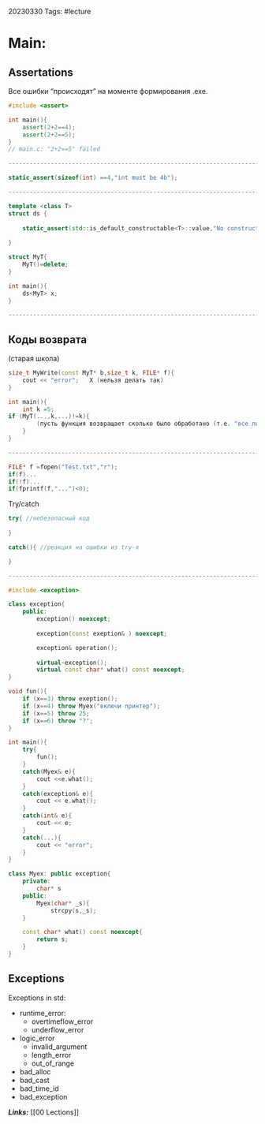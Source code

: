 20230330
Tags: #lecture 

# Main:

## Assertations

Все ошибки “происходят” на моменте формирования .exe.

```c++
#include <assert>

int main(){
	assert(2+2==4);
	assert(2+2==5);
}
// main.c: "2+2==5" failed

----------------------------------------------------------------------------------------

static_assert(sizeof(int) ==4,"int must be 4b");

----------------------------------------------------------------------------------------

template <class T>
struct ds {
	
	static_assert(std::is_default_constructable<T>::value,"No constructor");
	
}

struct MyT{
	MyT()=delete;
}

int main(){
	ds<MyT> x;
}

----------------------------------------------------------------------------------------

```

## Коды возврата

(старая школа)

```c++
size_t MyWrite(const MyT* b,size_t k, FILE* f){
	cout << "error";   X (нельзя делать так)
}

int main(){
	int k =5;
if (MyT(...,k,...)!=k){
		(пусть функция возвращает сколько было обработано (т.е. "все ли К записалось"))
	}
}

----------------------------------------------------------------------------------------

FILE* f =fopen("Test.txt","r");
if(f)...
if(!f)...
if(fprintf(f,"...")<0);
```

Try/catch

```c++
try{ //небезопасный код
	
}

catch(){ //реакция на ошибки из try-я

}

----------------------------------------------------------------------------------------

#include <exception>

class exception{
	public:
		exception() noexcept;
		
		exception(const exeption& ) noexcept;

		exception& operation();
		
		virtual~exception();
		virtual const char* what() const noexcept;
}

void fun(){
	if (x==3) throw exeption();
	if (x==4) throw Myex("включи принтер");	
	if (x==5) throw 25;
	if (x==6) throw "?";
}

int main(){
	try{
		fun();
	}
	catch(Myex& e){
		cout <<e.what();
	}
	catch(exception& e){
		cout << e.what();
	}
	catch(int& e){
		cout << e;
	}
	catch(...){
		cout << "error";
	}
}

class Myex: public exception{
	private:
		char* s
	public:
		Myex(char* _s){
			strcpy(s,_s);
	}

	const char* what() const noexcept{
		return s;
	}
}

```

## Exceptions

Exceptions in std:

-   runtime_error:
    -   overtimeflow_error
    -   underflow_error
-   logic_error
    -   invalid_argument
    -   length_error
    -   out_of_range
-   bad_alloc
-   bad_cast
-   bad_time_id
-   bad_exception

***Links:*** [[00 Lections]]